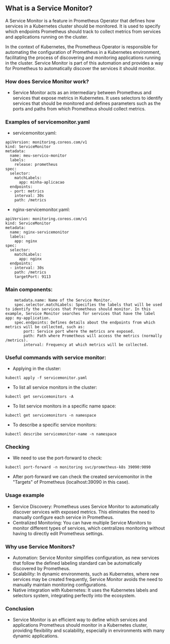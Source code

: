 ## What is a Service Monitor?
A Service Monitor is a feature in Prometheus Operator that defines how services in a Kubernetes cluster should be monitored. It is used to specify which endpoints Prometheus should track to collect metrics from services and applications running on the cluster.

In the context of Kubernetes, the Prometheus Operator is responsible for automating the configuration of Prometheus in a Kubernetes environment, facilitating the process of discovering and monitoring applications running in the cluster. Service Monitor is part of this automation and provides a way for Prometheus to automatically discover the services it should monitor.

### How does Service Monitor work?
- Service Monitor acts as an intermediary between Prometheus and services that expose metrics in Kubernetes. It uses selectors to identify services that should be monitored and defines parameters such as the ports and paths from which Prometheus should collect metrics.

### Examples of servicemonitor.yaml
- servicemonitor.yaml:
```
apiVersion: monitoring.coreos.com/v1
kind: ServiceMonitor
metadata:
  name: meu-servico-monitor
  labels:
    release: prometheus
spec:
  selector:
    matchLabels:
      app: minha-aplicacao
  endpoints:
  - port: metrics
    interval: 30s
    path: /metrics
```
- nginx-servicemonitor.yaml: 
```
apiVersion: monitoring.coreos.com/v1
kind: ServiceMonitor
metadata:
  name: nginx-servicemonitor
  labels:
    app: nginx
spec:
  selector:
    matchLabels:
      app: nginx
  endpoints:
  - interval: 30s
    path: /metrics
    targetPort: 9113
```

### Main components:
```
    metadata.name: Name of the Service Monitor.
    spec.selector.matchLabels: Specifies the labels that will be used to identify the services that Prometheus should monitor. In this example, Service Monitor searches for services that have the label app: my-application.
    spec.endpoints: Defines details about the endpoints from which metrics will be collected, such as:
        port: Service port where the metrics are exposed.
        path: Path where Prometheus will access the metrics (normally /metrics).
        interval: Frequency at which metrics will be collected.
```
### Useful commands with service monitor:

- Applying in the cluster:
```
kubectl apply -f servicemonitor.yaml
```

- To list all service monitors in the cluster:
```
kubectl get servicemonitors -A
```

- To list service monitors in a specific name space:
```
kubectl get servicemonitors -n namespace
```

- To describe a specific service monitors:
```
kubectl describe servicemonitor-name -n namespace
```

### Checking
- We need to use the port-forward to check:
```
kubectl port-forward -n monitoring svc/prometheus-k8s 39090:9090
```
- After port-forward we can check the created servicemonitor in the "Targets" of Prometheus (localhost:39090 in this case).

### Usage example
- Service Discovery: Prometheus uses Service Monitor to automatically discover services with exposed metrics. This eliminates the need to manually configure each service in Prometheus.
- Centralized Monitoring: You can have multiple Service Monitors to monitor different types of services, which centralizes monitoring without having to directly edit Prometheus settings.

### Why use Service Monitors?
- Automation: Service Monitor simplifies configuration, as new services that follow the defined labeling standard can be automatically discovered by Prometheus.
- Scalability: In dynamic environments, such as Kubernetes, where new services may be created frequently, Service Monitor avoids the need to manually maintain monitoring configurations.
- Native integration with Kubernetes: It uses the Kubernetes labels and selectors system, integrating perfectly into the ecosystem.

### Conclusion
- Service Monitor is an efficient way to define which services and applications Prometheus should monitor in a Kubernetes cluster, providing flexibility and scalability, especially in environments with many dynamic applications.
